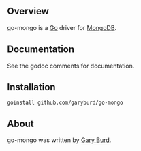 ## Overview

go-mongo is a [Go](http://golang.org/) driver for [MongoDB](http://www.mongodb.org/). 

## Documentation

See the godoc comments for documentation.

## Installation

    goinstall github.com/garyburd/go-mongo

## About

go-mongo was written by [Gary Burd](http://gary.beagledreams.com/). 

